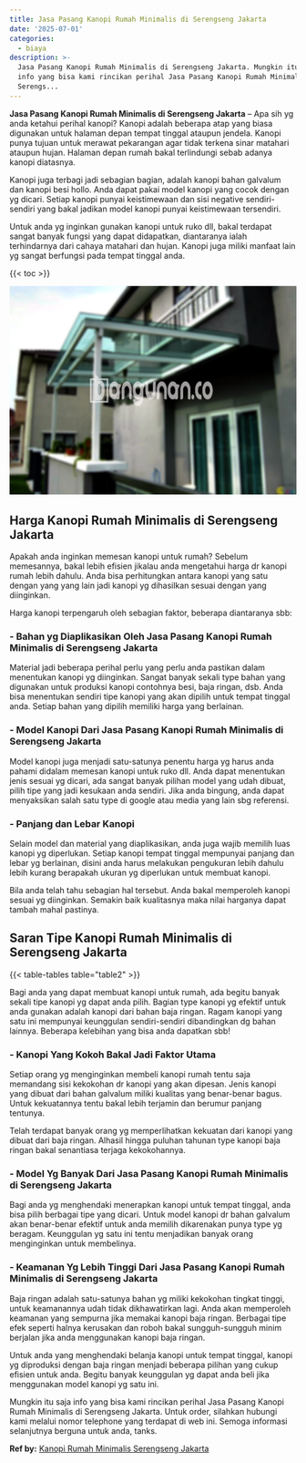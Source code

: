 ```yaml
---
title: Jasa Pasang Kanopi Rumah Minimalis di Serengseng Jakarta
date: '2025-07-01'
categories:
  - biaya
description: >-
  Jasa Pasang Kanopi Rumah Minimalis di Serengseng Jakarta. Mungkin itu saja
  info yang bisa kami rincikan perihal Jasa Pasang Kanopi Rumah Minimalis di
  Serengs...
---
```


**Jasa Pasang Kanopi Rumah Minimalis di Serengseng Jakarta** – Apa sih yg anda ketahui perihal kanopi? Kanopi adalah beberapa atap yang biasa digunakan untuk halaman depan tempat tinggal ataupun jendela. Kanopi punya tujuan untuk merawat pekarangan agar tidak terkena sinar matahari ataupun hujan. Halaman depan rumah bakal terlindungi sebab adanya kanopi diatasnya.

Kanopi juga terbagi jadi sebagian bagian, adalah kanopi bahan galvalum dan kanopi besi hollo. Anda dapat pakai model kanopi yang cocok dengan yg dicari. Setiap kanopi punyai keistimewaan dan sisi negative sendiri-sendiri yang bakal jadikan model kanopi punyai keistimewaan tersendiri.

Untuk anda yg inginkan gunakan kanopi untuk ruko dll, bakal terdapat sangat banyak fungsi yang dapat didapatkan, diantaranya ialah terhindarnya dari cahaya matahari dan hujan. Kanopi juga miliki manfaat lain yg sangat berfungsi pada tempat tinggal anda.

{{< toc >}}

![Jasa Pasang Kanopi Rumah Minimalis di Serengseng Jakarta](/images/harga-kanopi-minimalis-67.png)

## Harga Kanopi Rumah Minimalis di Serengseng Jakarta

Apakah anda inginkan memesan kanopi untuk rumah? Sebelum memesannya, bakal lebih efisien jikalau anda mengetahui harga dr kanopi rumah lebih dahulu. Anda bisa perhitungkan antara kanopi yang satu dengan yang yang lain jadi kanopi yg dihasilkan sesuai dengan yang diinginkan.

Harga kanopi terpengaruh oleh sebagian faktor, beberapa diantaranya sbb:

### \- Bahan yg Diaplikasikan Oleh Jasa Pasang Kanopi Rumah Minimalis di Serengseng Jakarta

Material jadi beberapa perihal perlu yang perlu anda pastikan dalam menentukan kanopi yg diinginkan. Sangat banyak sekali type bahan yang digunakan untuk produksi kanopi contohnya besi, baja ringan, dsb. Anda bisa menentukan sendiri tipe kanopi yang akan dipilih untuk tempat tinggal anda. Setiap bahan yang dipilih memiliki harga yang berlainan.

### \- Model Kanopi Dari Jasa Pasang Kanopi Rumah Minimalis di Serengseng Jakarta

Model kanopi juga menjadi satu-satunya penentu harga yg harus anda pahami didalam memesan kanopi untuk ruko dll. Anda dapat menentukan jenis sesuai yg dicari, ada sangat banyak pilihan model yang udah dibuat, pilih tipe yang jadi kesukaan anda sendiri. Jika anda bingung, anda dapat menyaksikan salah satu type di google atau media yang lain sbg referensi.

### \- Panjang dan Lebar Kanopi

Selain model dan material yang diaplikasikan, anda juga wajib memilih luas kanopi yg diperlukan. Setiap kanopi tempat tinggal mempunyai panjang dan lebar yg berlainan, disini anda harus melakukan pengukuran lebih dahulu lebih kurang berapakah ukuran yg diperlukan untuk membuat kanopi.

Bila anda telah tahu sebagian hal tersebut. Anda bakal memperoleh kanopi sesuai yg diinginkan. Semakin baik kualitasnya maka nilai harganya dapat tambah mahal pastinya.

## Saran Tipe Kanopi Rumah Minimalis di Serengseng Jakarta

{{< table-tables table="table2" >}}

Bagi anda yang dapat membuat kanopi untuk rumah, ada begitu banyak sekali tipe kanopi yg dapat anda pilih. Bagian type kanopi yg efektif untuk anda gunakan adalah kanopi dari bahan baja ringan. Ragam kanopi yang satu ini mempunyai keunggulan sendiri-sendiri dibandingkan dg bahan lainnya. Beberapa kelebihan yang bisa anda dapatkan sbb!

### \- Kanopi Yang Kokoh Bakal Jadi Faktor Utama

Setiap orang yg menginginkan membeli kanopi rumah tentu saja memandang sisi kekokohan dr kanopi yang akan dipesan. Jenis kanopi yang dibuat dari bahan galvalum miliki kualitas yang benar-benar bagus. Untuk kekuatannya tentu bakal lebih terjamin dan berumur panjang tentunya.

Telah terdapat banyak orang yg memperlihatkan kekuatan dari kanopi yang dibuat dari baja ringan. Alhasil hingga puluhan tahunan type kanopi baja ringan bakal senantiasa terjaga kekokohannya.

### \- Model Yg Banyak Dari Jasa Pasang Kanopi Rumah Minimalis di Serengseng Jakarta

Bagi anda yg menghendaki menerapkan kanopi untuk tempat tinggal, anda bisa pilih berbagai tipe yang dicari. Untuk model kanopi dr bahan galvalum akan benar-benar efektif untuk anda memilih dikarenakan punya type yg beragam. Keunggulan yg satu ini tentu menjadikan banyak orang menginginkan untuk membelinya.

### \- Keamanan Yg Lebih Tinggi Dari Jasa Pasang Kanopi Rumah Minimalis di Serengseng Jakarta

Baja ringan adalah satu-satunya bahan yg miliki kekokohan tingkat tinggi, untuk keamanannya udah tidak dikhawatirkan lagi. Anda akan memperoleh keamanan yang sempurna jika memakai kanopi baja ringan. Berbagai tipe efek seperti halnya kerusakan dan roboh bakal sungguh-sungguh minim berjalan jika anda menggunakan kanopi baja ringan.

Untuk anda yang menghendaki belanja kanopi untuk tempat tinggal, kanopi yg diproduksi dengan baja ringan menjadi beberapa pilihan yang cukup efisien untuk anda. Begitu banyak keunggulan yg dapat anda beli jika menggunakan model kanopi yg satu ini.

Mungkin itu saja info yang bisa kami rincikan perihal Jasa Pasang Kanopi Rumah Minimalis di Serengseng Jakarta. Untuk order, silahkan hubungi kami melalui nomor telephone yang terdapat di web ini. Semoga informasi selanjutnya berguna untuk anda, tanks.

**Ref by:**  [Kanopi Rumah Minimalis Serengseng Jakarta](https://id.wikipedia.org/wiki/Kanopi)
